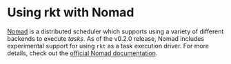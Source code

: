 # Using rkt with Nomad

[Nomad][nomad] is a distributed scheduler which supports using a variety of different backends to execute _tasks_.
As of the v0.2.0 release, Nomad includes experimental support for using `rkt` as a task execution driver.
For more details, check out the [official Nomad documentation][rkt-driver].

[nomad]: https://www.nomadproject.io/
[rkt-driver]: https://www.nomadproject.io/docs/drivers/rkt.html
